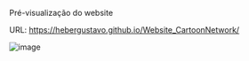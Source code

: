 Pré-visualização do website

URL: https://hebergustavo.github.io/Website_CartoonNetwork/

![image](https://github.com/heberGustavo/Website_CartoonNetwork/assets/44476616/4c8acff4-c95a-4ecd-b1b0-a946983fb2b5)
